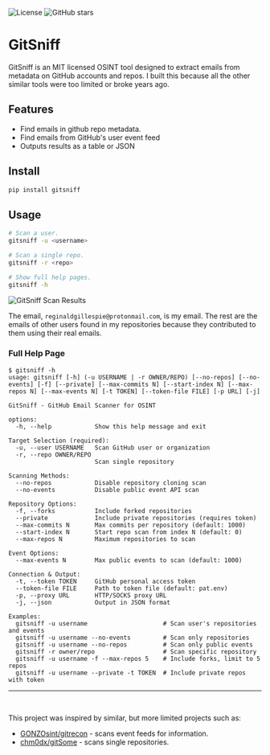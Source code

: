 ![License](https://img.shields.io/badge/license-MIT-green.svg)
![GitHub stars](https://img.shields.io/github/stars/Reginald-Gillespie/GitSniff.svg)

# GitSniff
GitSniff is an MIT licensed OSINT tool designed to extract emails from metadata on GitHub accounts and repos. 
I built this because all the other similar tools were too limited or broke years ago.


## Features
- Find emails in github repo metadata.
- Find emails from GitHub's user event feed
- Outputs results as a table or JSON

## Install
```bash
pip install gitsniff
```

## Usage
```bash
# Scan a user.
gitsniff -u <username>

# Scan a single repo.
gitsniff -r <repo>

# Show full help pages.
gitsniff -h
```

![GitSniff Scan Results](results.png)

The email, `reginaldgillespie@protonmail.com`, is my email. The rest are the emails of other users found in my repositories because they contributed to them using their real emails.


### Full Help Page
```
$ gitsniff -h
usage: gitsniff [-h] (-u USERNAME | -r OWNER/REPO) [--no-repos] [--no-events] [-f] [--private] [--max-commits N] [--start-index N] [--max-repos N] [--max-events N] [-t TOKEN] [--token-file FILE] [-p URL] [-j]

GitSniff - GitHub Email Scanner for OSINT

options:
  -h, --help            Show this help message and exit

Target Selection (required):
  -u, --user USERNAME   Scan GitHub user or organization
  -r, --repo OWNER/REPO
                        Scan single repository

Scanning Methods:
  --no-repos            Disable repository cloning scan
  --no-events           Disable public event API scan

Repository Options:
  -f, --forks           Include forked repositories
  --private             Include private repositories (requires token)
  --max-commits N       Max commits per repository (default: 1000)
  --start-index N       Start repo scan from index N (default: 0)
  --max-repos N         Maximum repositories to scan

Event Options:
  --max-events N        Max public events to scan (default: 1000)

Connection & Output:
  -t, --token TOKEN     GitHub personal access token
  --token-file FILE     Path to token file (default: pat.env)
  -p, --proxy URL       HTTP/SOCKS proxy URL
  -j, --json            Output in JSON format

Examples:
  gitsniff -u username                     # Scan user's repositories and events
  gitsniff -u username --no-events         # Scan only repositories
  gitsniff -u username --no-repos          # Scan only public events
  gitsniff -r owner/repo                   # Scan specific repository
  gitsniff -u username -f --max-repos 5    # Include forks, limit to 5 repos
  gitsniff -u username --private -t TOKEN  # Include private repos with token
```


---
<br>

This project was inspired by similar, but more limited projects such as:
- [GONZOsint/gitrecon](https://github.com/GONZOsint/gitrecon) - scans event feeds for information.
- [chm0dx/gitSome](https://github.com/chm0dx/gitSome) - scans single repositories.
